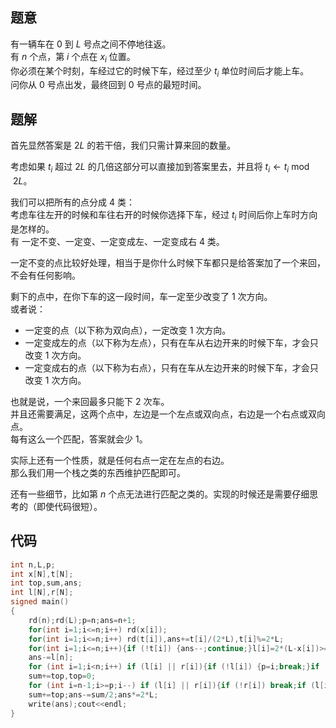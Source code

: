 ## 题意  

有一辆车在 $0$ 到 $L$ 号点之间不停地往返。  
有 $n$ 个点，第 $i$ 个点在 $x_i$ 位置。  
你必须在某个时刻，车经过它的时候下车，经过至少 $t_i$ 单位时间后才能上车。  
问你从 $0$ 号点出发，最终回到 $0$ 号点的最短时间。  

## 题解

首先显然答案是 $2L$ 的若干倍，我们只需计算来回的数量。  

考虑如果 $t_i$ 超过 $2L$ 的几倍这部分可以直接加到答案里去，并且将 $t_i \gets t_i \bmod 2L$。  

我们可以把所有的点分成 $4$ 类：  
考虑车往左开的时候和车往右开的时候你选择下车，经过 $t_i$ 时间后你上车时方向是怎样的。  
有 一定不变、一定变、一定变成左、一定变成右 $4$ 类。  

一定不变的点比较好处理，相当于是你什么时候下车都只是给答案加了一个来回，不会有任何影响。  

剩下的点中，在你下车的这一段时间，车一定至少改变了 $1$ 次方向。  
或者说：  
- 一定变的点（以下称为双向点），一定改变 $1$ 次方向。  
- 一定变成左的点（以下称为左点），只有在车从右边开来的时候下车，才会只改变 $1$ 次方向。  
- 一定变成右的点（以下称为右点），只有在车从左边开来的时候下车，才会只改变 $1$ 次方向。  

也就是说，一个来回最多只能下 $2$ 次车。  
并且还需要满足，这两个点中，左边是一个左点或双向点，右边是一个右点或双向点。  
每有这么一个匹配，答案就会少 $1$。  

实际上还有一个性质，就是任何右点一定在左点的右边。  
那么我们用一个栈之类的东西维护匹配即可。  

还有一些细节，比如第 $n$ 个点无法进行匹配之类的。实现的时候还是需要仔细思考的（即使代码很短）。  


## 代码  
```cpp
int n,L,p;
int x[N],t[N];
int top,sum,ans;
int l[N],r[N];
signed main()
{
    rd(n);rd(L);p=n;ans=n+1;
    for(int i=1;i<=n;i++) rd(x[i]);
    for(int i=1;i<=n;i++) rd(t[i]),ans+=t[i]/(2*L),t[i]%=2*L;
    for(int i=1;i<=n;i++){if (!t[i]) {ans--;continue;}l[i]=2*(L-x[i])>=t[i];r[i]=2*x[i]>=t[i];}
    ans-=l[n];
    for (int i=1;i<n;i++) if (l[i] || r[i]){if (!l[i]) {p=i;break;}if (r[i]) top++;else if (top) top--,ans--;}
    sum+=top,top=0;
    for (int i=n-1;i>=p;i--) if (l[i] || r[i]){if (!r[i]) break;if (l[i]) top++;else if (top) top--,ans--;}
    sum+=top;ans-=sum/2;ans*=2*L;
    write(ans);cout<<endl;
}
```